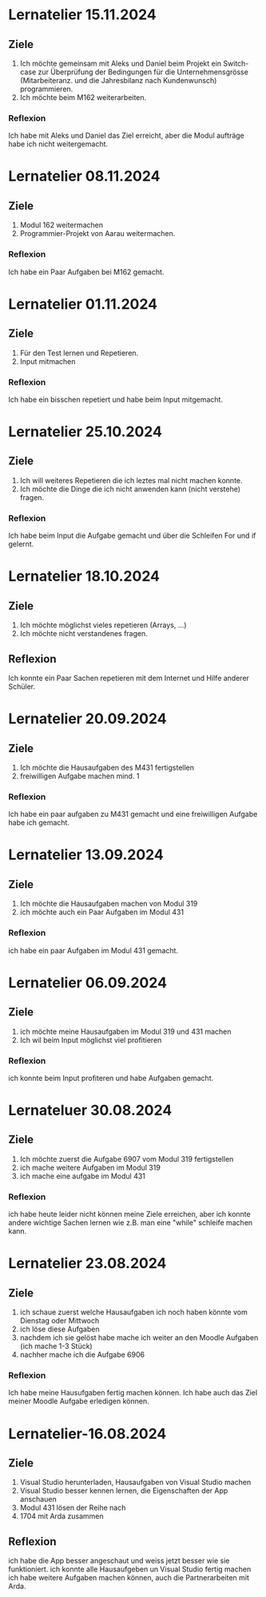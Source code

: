 # Lernatelier 15.11.2024
## Ziele 
1. Ich möchte gemeinsam mit Aleks und Daniel beim Projekt ein Switch-case zur Überprüfung der Bedingungen für die Unternehmensgrösse (Mitarbeiteranz. und die Jahresbilanz nach Kundenwunsch) programmieren.
2. Ich möchte beim M162 weiterarbeiten.

### Reflexion
Ich habe mit Aleks und Daniel das Ziel erreicht, aber die Modul aufträge habe ich nicht weitergemacht. 

# Lernatelier 08.11.2024
## Ziele
1. Modul 162 weitermachen
2. Programmier-Projekt von Aarau weitermachen.

### Reflexion
Ich habe ein Paar Aufgaben bei M162 gemacht. 

# Lernatelier 01.11.2024
## Ziele
1. Für den Test lernen und Repetieren.
2. Input mitmachen

### Reflexion
Ich habe ein bisschen repetiert und habe beim Input mitgemacht.

# Lernatelier 25.10.2024
## Ziele 
1. Ich will weiteres Repetieren die ich leztes mal nicht machen konnte.
2. Ich möchte die Dinge die ich nicht anwenden kann (nicht verstehe) fragen.

### Reflexion
Ich habe beim Input die Aufgabe gemacht und über die Schleifen For und if gelernt. 
# Lernatelier 18.10.2024
## Ziele
1. Ich möchte möglichst vieles repetieren (Arrays, ...)
2. Ich möchte nicht verstandenes fragen.

## Reflexion
Ich konnte ein Paar Sachen repetieren mit dem Internet und Hilfe anderer Schüler.

# Lernatelier 20.09.2024
## Ziele
1. Ich möchte die Hausaufgaben des M431 fertigstellen
2. freiwilligen Aufgabe machen mind. 1

### Reflexion
Ich habe ein paar aufgaben zu M431 gemacht und eine freiwilligen Aufgabe habe ich gemacht. 


# Lernatelier 13.09.2024
## Ziele
1. Ich möchte die Hausaufgaben machen von Modul 319 
2. ich möchte auch ein Paar Aufgaben im Modul 431

### Reflexion
ich habe ein paar Aufgaben im Modul 431 gemacht.

# Lernatelier 06.09.2024
## Ziele 
1. ich möchte meine Hausaufgaben im Modul 319 und 431 machen
2. Ich wil beim Input möglichst viel profitieren

### Reflexion 

ich konnte beim Input profiteren und habe Aufgaben gemacht.


# Lernateluer 30.08.2024
## Ziele 
1. Ich möchte zuerst die Aufgabe 6907 vom Modul 319 fertigstellen
2. ich mache weitere Aufgaben im Modul 319 
3. ich mache eine aufgabe im Modul 431

### Reflexion

ich habe heute leider nicht können meine Ziele erreichen, aber ich konnte andere wichtige Sachen lernen wie z.B. man eine "while" schleife machen kann. 


# Lernatelier 23.08.2024

## Ziele
1. ich schaue zuerst welche Hausaufgaben ich noch haben könnte vom Dienstag oder Mittwoch
2. ich löse diese Aufgaben
3. nachdem ich sie gelöst habe mache ich weiter an den Moodle Aufgaben (ich mache 1-3 Stück)
4. nachher mache ich die Aufgabe 6906

### Reflexion

Ich habe meine Hausufgaben fertig machen können. Ich habe auch das Ziel meiner Moodle Aufgabe erledigen können. 


# Lernatelier-16.08.2024
## Ziele
1. Visual Studio herunterladen, Hausaufgaben von Visual Studio machen
2. Visual Studio besser kennen lernen, die Eigenschaften der App anschauen
3. Modul 431 lösen der Reihe nach
4. 1704 mit Arda zusammen

## Reflexion 
ich habe die App besser angeschaut und weiss jetzt besser wie sie funktioniert. 
ich konnte alle Hausaufgeben un Visual Studio fertig machen 
ich habe weitere Aufgaben machen können, auch die Partnerarbeiten mit Arda.
